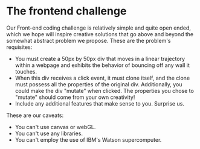 # The frontend challenge

Our Front-end coding challenge is relatively simple and quite open ended, which
we hope will inspire creative solutions that go above and beyond the somewhat
abstract problem we propose. These are the problem's requisites:

* You must create a 50px by 50px div that moves in a linear trajectory within a
  webpage and exhibits the behavior of bouncing off any wall it touches.
* When this div receives a click event, it must clone itself, and the clone
  must possess all the properties of the original div. Additionally, you could
  make the div "mutate" when clicked. The properties you chose to "mutate"
  should come from your own creativity!
* Include any additional features that make sense to you. Surprise us.

These are our caveats:

* You can't use canvas or webGL.
* You can't use any libraries.
* You can't employ the use of IBM's Watson supercomputer.
